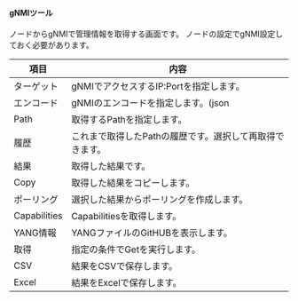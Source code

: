 #### gNMIツール

<div class="text-lg">

ノードからgNMIで管理情報を取得する画面です。
ノードの設定でgNMI設定しておく必要があります。

|項目|内容|
|----|----|
|ターゲット|gNMIでアクセスするIP:Portを指定します。|
|エンコード|gNMIのエンコードを指定します。(json|json_ietf)|
|Path|取得するPathを指定します。|
|履歴|これまで取得したPathの履歴です。選択して再取得できます。|
|結果|取得した結果です。|
|Copy|取得した結果をコピーします。|
|ポーリング|選択した結果からポーリングを作成します。|
|Capabilities|Capabilitiesを取得します。|
|YANG情報|YANGファイルのGitHUBを表示します。|
|取得|指定の条件でGetを実行します。|
|CSV|結果をCSVで保存します。|
|Excel|結果をExcelで保存します。|

</div>
